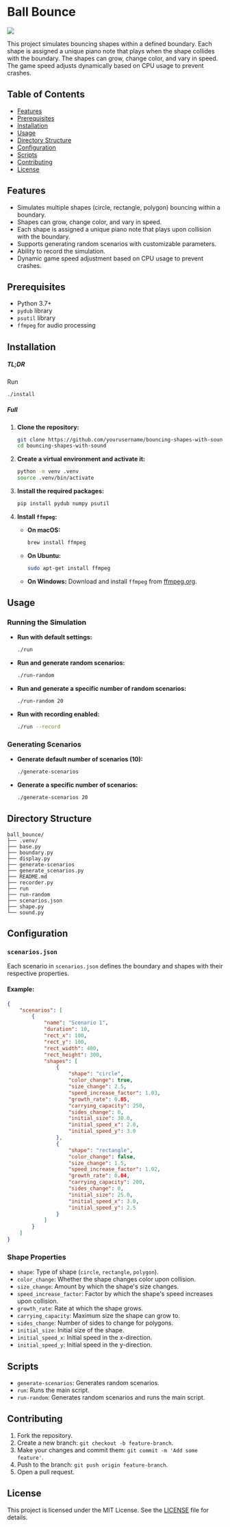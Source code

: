 # Ball Bounce

![](/example.gif)

This project simulates bouncing shapes within a defined boundary. Each shape is assigned a unique piano note that plays when the shape collides with the boundary. The shapes can grow, change color, and vary in speed. The game speed adjusts dynamically based on CPU usage to prevent crashes.

## Table of Contents

- [Features](#features)
- [Prerequisites](#prerequisites)
- [Installation](#installation)
- [Usage](#usage)
- [Directory Structure](#directory-structure)
- [Configuration](#configuration)
- [Scripts](#scripts)
- [Contributing](#contributing)
- [License](#license)

## Features

- Simulates multiple shapes (circle, rectangle, polygon) bouncing within a boundary.
- Shapes can grow, change color, and vary in speed.
- Each shape is assigned a unique piano note that plays upon collision with the boundary.
- Supports generating random scenarios with customizable parameters.
- Ability to record the simulation.
- Dynamic game speed adjustment based on CPU usage to prevent crashes.

## Prerequisites

- Python 3.7+
- `pydub` library
- `psutil` library
- `ffmpeg` for audio processing

## Installation

##### TL;DR

Run

```bash
./install
```

##### Full

1. **Clone the repository:**

    ```bash
    git clone https://github.com/yourusername/bouncing-shapes-with-sound.git
    cd bouncing-shapes-with-sound
    ```

2. **Create a virtual environment and activate it:**

    ```bash
    python -m venv .venv
    source .venv/bin/activate
    ```

3. **Install the required packages:**

    ```bash
    pip install pydub numpy psutil
    ```

4. **Install `ffmpeg`:**
    - **On macOS:**
      ```bash
      brew install ffmpeg
      ```
    - **On Ubuntu:**
      ```bash
      sudo apt-get install ffmpeg
      ```
    - **On Windows:**
      Download and install `ffmpeg` from [ffmpeg.org](https://ffmpeg.org/download.html).

## Usage

### Running the Simulation

- **Run with default settings:**

    ```bash
    ./run
    ```

- **Run and generate random scenarios:**

    ```bash
    ./run-random
    ```

- **Run and generate a specific number of random scenarios:**

    ```bash
    ./run-random 20
    ```

- **Run with recording enabled:**

    ```bash
    ./run --record
    ```

### Generating Scenarios

- **Generate default number of scenarios (10):**

    ```bash
    ./generate-scenarios
    ```

- **Generate a specific number of scenarios:**

    ```bash
    ./generate-scenarios 20
    ```

## Directory Structure

```
ball_bounce/
├── .venv/
├── base.py
├── boundary.py
├── display.py
├── generate-scenarios
├── generate_scenarios.py
├── README.md
├── recorder.py
├── run
├── run-random
├── scenarios.json
├── shape.py
└── sound.py
```

## Configuration

### `scenarios.json`

Each scenario in `scenarios.json` defines the boundary and shapes with their respective properties.

#### Example:

```json
{
    "scenarios": [
        {
            "name": "Scenario 1",
            "duration": 10,
            "rect_x": 100,
            "rect_y": 100,
            "rect_width": 400,
            "rect_height": 300,
            "shapes": [
                {
                    "shape": "circle",
                    "color_change": true,
                    "size_change": 2.5,
                    "speed_increase_factor": 1.03,
                    "growth_rate": 0.05,
                    "carrying_capacity": 250,
                    "sides_change": 0,
                    "initial_size": 30.0,
                    "initial_speed_x": 2.0,
                    "initial_speed_y": 3.0
                },
                {
                    "shape": "rectangle",
                    "color_change": false,
                    "size_change": 1.5,
                    "speed_increase_factor": 1.02,
                    "growth_rate": 0.04,
                    "carrying_capacity": 200,
                    "sides_change": 0,
                    "initial_size": 25.0,
                    "initial_speed_x": 3.0,
                    "initial_speed_y": 2.5
                }
            ]
        }
    ]
}
```

### Shape Properties

- `shape`: Type of shape (`circle`, `rectangle`, `polygon`).
- `color_change`: Whether the shape changes color upon collision.
- `size_change`: Amount by which the shape's size changes.
- `speed_increase_factor`: Factor by which the shape's speed increases upon collision.
- `growth_rate`: Rate at which the shape grows.
- `carrying_capacity`: Maximum size the shape can grow to.
- `sides_change`: Number of sides to change for polygons.
- `initial_size`: Initial size of the shape.
- `initial_speed_x`: Initial speed in the x-direction.
- `initial_speed_y`: Initial speed in the y-direction.

## Scripts

- `generate-scenarios`: Generates random scenarios.
- `run`: Runs the main script.
- `run-random`: Generates random scenarios and runs the main script.

## Contributing

1. Fork the repository.
2. Create a new branch: `git checkout -b feature-branch`.
3. Make your changes and commit them: `git commit -m 'Add some feature'`.
4. Push to the branch: `git push origin feature-branch`.
5. Open a pull request.

## License

This project is licensed under the MIT License. See the [LICENSE](LICENSE) file for details.